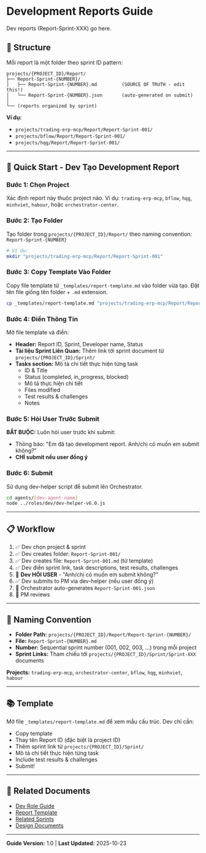# Development Reports Guide

Dev reports (Report-Sprint-XXX) go here.

## 📁 Structure

Mỗi report là một folder theo sprint ID pattern:

```
projects/{PROJECT_ID}/Report/
├── Report-Sprint-{NUMBER}/
│   ├── Report-Sprint-{NUMBER}.md         (SOURCE OF TRUTH - edit this!)
│   └── Report-Sprint-{NUMBER}.json       (auto-generated on submit)
│
└── (reports organized by sprint)
```

**Ví dụ:**
- `projects/trading-erp-mcp/Report/Report-Sprint-001/`
- `projects/bflow/Report/Report-Sprint-001/`
- `projects/hqg/Report/Report-Sprint-001/`

---

## 🚀 Quick Start - Dev Tạo Development Report

### Bước 1: Chọn Project

Xác định report này thuộc project nào. Ví dụ: `trading-erp-mcp`, `bflow`, `hqg`, `minhviet`, `habour`, hoặc `orchestrator-center`.

### Bước 2: Tạo Folder

Tạo folder trong `projects/{PROJECT_ID}/Report/` theo naming convention: `Report-Sprint-{NUMBER}`

```bash
# Ví dụ:
mkdir "projects/trading-erp-mcp/Report/Report-Sprint-001"
```

### Bước 3: Copy Template Vào Folder

Copy file template từ `_templates/report-template.md` vào folder vừa tạo.
Đặt tên file giống tên folder + `.md` extension.

```bash
cp _templates/report-template.md "projects/trading-erp-mcp/Report/Report-Sprint-001/Report-Sprint-001.md"
```

### Bước 4: Điền Thông Tin

Mở file template và điền:
- **Header:** Report ID, Sprint, Developer name, Status
- **Tài liệu Sprint Liên Quan:** Thêm link tới sprint document từ `projects/{PROJECT_ID}/Sprint/`
- **Tasks section:** Mô tả chi tiết thực hiện từng task
  - ID & Title
  - Status (completed, in_progress, blocked)
  - Mô tả thực hiện chi tiết
  - Files modified
  - Test results & challenges
  - Notes

### Bước 5: Hỏi User Trước Submit

**BẮT BUỘC:** Luôn hỏi user trước khi submit:
- Thông báo: "Em đã tạo development report. Anh/chị có muốn em submit không?"
- **CHỈ submit nếu user đồng ý**

### Bước 6: Submit

Sử dụng dev-helper script để submit lên Orchestrator.

```bash
cd agents/[dev-agent-name]
node ../roles/dev/dev-helper-v6.0.js
```

---

## 📋 Workflow

1. ✅ Dev chọn project & sprint
2. ✅ Dev creates folder: `Report-Sprint-001/`
3. ✅ Dev creates file: `Report-Sprint-001.md` (từ template)
4. ✅ Dev điền sprint link, task descriptions, test results, challenges
5. 🔴 **Dev HỎI USER** - "Anh/chị có muốn em submit không?"
6. ✅ Dev submits to PM via dev-helper (nếu user đồng ý)
7. 🔄 Orchestrator auto-generates `Report-Sprint-001.json`
8. 👤 PM reviews

---

## 📌 Naming Convention

- **Folder Path:** `projects/{PROJECT_ID}/Report/Report-Sprint-{NUMBER}/`
- **File:** `Report-Sprint-{NUMBER}.md`
- **Number:** Sequential sprint number (001, 002, 003, ...) trong mỗi project
- **Sprint Links:** Tham chiếu tới `projects/{PROJECT_ID}/Sprint/Sprint-XXX` documents

**Projects:** `trading-erp-mcp`, `orchestrator-center`, `bflow`, `hqg`, `minhviet`, `habour`

---

## 📚 Template

Mở file `_templates/report-template.md` để xem mẫu cấu trúc. Dev chỉ cần:
- Copy template
- Thay tên Report ID (đặc biệt là project ID)
- Thêm sprint link từ `projects/{PROJECT_ID}/Sprint/`
- Mô tả chi tiết thực hiện từng task
- Include test results & challenges
- Submit!

---

## 📖 Related Documents

- [Dev Role Guide](../agents/roles/dev/README.md)
- [Report Template](_templates/report-template.md)
- [Related Sprints](./Sprint.md)
- [Design Documents](./Design.md)

---

**Guide Version:** 1.0 | **Last Updated:** 2025-10-23
